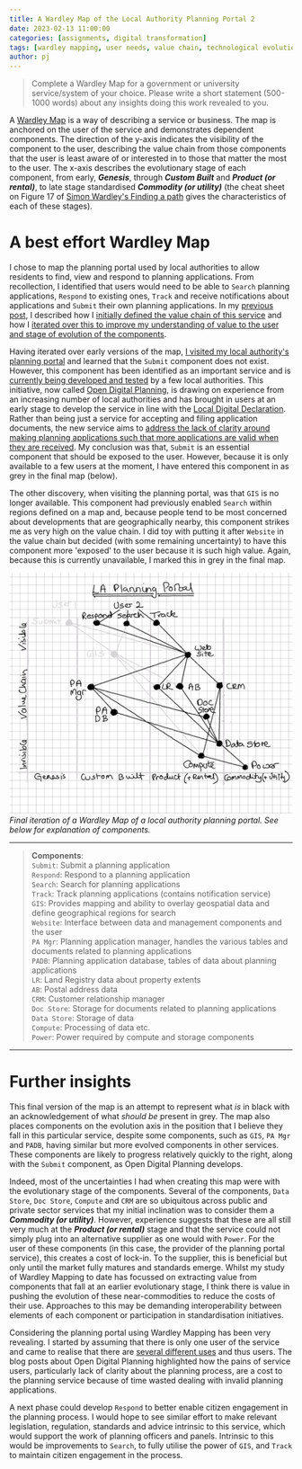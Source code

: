```yaml
---
title: A Wardley Map of the Local Authority Planning Portal 2
date: 2023-02-13 11:00:00 
categories: [assignments, digital transformation]
tags: [wardley mapping, user needs, value chain, technological evolution, digital planning] # always lowercase
author: pj
---
```

> Complete a Wardley Map for a government or university service/system of your choice. Please write a short statement (500-1000 words) about any insights doing this work revealed to you.

A [Wardley Map](https://www.youtube.com/watch?v=Ty6pOVEc3bA) is a way of describing a service or business. The map is anchored on the user of the service and demonstrates dependent components. The direction of the y-axis indicates the visibility of the component to the user, describing the value chain from those components that the user is least aware of or interested in to those that matter the most to the user. The x-axis describes the evolutionary stage of each component, from early, ***Genesis***, through ***Custom Built*** and ***Product (or rental)***, to late stage standardised ***Commodity (or utility)*** (the cheat sheet on Figure 17 of [Simon Wardley's Finding a path](https://medium.com/wardleymaps/finding-a-path-cdb1249078c0) gives the characteristics of each of these stages).

# A best effort Wardley Map
I chose to map the planning portal used by local authorities to allow residents to find, view and respond to planning applications. From recollection, I identified that users would need to be able to `Search` planning applications, `Respond` to existing ones, `Track` and receive notifications about applications and `Submit` their own planning applications. In my [previous post](/posts/IIPP0011-Wardley-Mapping/), I described how I [initially defined the value chain of this service](../IIPP0011-Wardley-Mapping/#describing-the-value-chain) and how I [iterated over this to improve my understanding of value to the user and stage of evolution of the components](/posts/IIPP0011-Wardley-Mapping/#iterating-the-value-chain).

Having iterated over early versions of the map, [I visited my local authority's planning portal](/posts/IIPP0011-Wardley-Mapping/#check-in-with-reality) and learned that the `Submit` component does not exist. However, this component has been identified as an important service and is [currently being developed and tested](https://dluhcdigital.blog.gov.uk/2021/06/30/mhclg-launch-two-beta-planning-products/) by a few local authorities. This initiative, now called [Open Digital Planning](https://opendigitalplanning.org/), is drawing on experience from an increasing number of local authorities and has brought in users at an early stage to develop the service in line with the [Local Digital Declaration](https://www.localdigital.gov.uk/what-is-the-declaration/). Rather than being just a service for accepting and filing application documents, the new service aims to [address the lack of clarity around making planning applications such that more applications are valid when they are received](https://dluhcdigital.blog.gov.uk/2022/06/28/digital-planning-reform-an-overview/). My conclusion was that, `Submit` is an essential component that should be exposed to the user. However, because it is only available to a few users at the moment, I have entered this component in as grey in the final map (below).

The other discovery, when visiting the planning portal, was that `GIS` is no longer available. This component had previously enabled `Search` within regions defined on a map and, because people tend to be most concerned about developments that are geographically nearby, this component strikes me as very high on the value chain. I did toy with putting it after `Website` in the value chain but decided (with some remaining uncertainty) to have this component more 'exposed' to the user because it is such high value. Again, because this is currently unavailable, I marked this in grey in the final map.  

![Final iteration of the Wardley Map as described in the text](/assets/img/Wardley_map_final.png)
_Final iteration of a Wardley Map of a local authority planning portal. See below for explanation of components._

---
> **Components**:  
`Submit`: Submit a planning application  
`Respond`: Respond to a planning application  
`Search`: Search for planning applications  
`Track`: Track planning applications (contains notification service)    
`GIS`: Provides mapping and ability to overlay geospatial data and define geographical regions for search  
`Website`: Interface between data and management components and the user  
`PA Mgr`: Planning application manager, handles the various tables and documents related to planning applications  
`PADB`: Planning application database, tables of data about planning applications  
`LR`: Land Registry data about property extents  
`AB`: Postal address data  
`CRM`: Customer relationship manager  
`Doc Store`: Storage for documents related to planning applications  
`Data Store`: Storage of data  
`Compute`: Processing of data etc.  
`Power`: Power required by compute and storage components  
---


# Further insights
This final version of the map is an attempt to represent what _is_ in black with an acknowledgement of what _should be_ present in grey. The map also places components on the evolution axis in the position that I believe they fall in this particular service, despite some components, such as `GIS`, `PA Mgr` and `PADB`, having similar but more evolved components in other services. These components are likely to progress relatively quickly to the right, along with the `Submit` component, as Open Digital Planning develops. 

Indeed, most of the uncertainties I had when creating this map were with the evolutionary stage of the components. Several of the components, `Data Store`, `Doc Store`, `Compute` and `CRM` are so ubiquitous across public and private sector services that my initial inclination was to consider them a ***Commodity (or utility)***. However, experience suggests that these are all still very much at the ***Product (or rental)*** stage and that the service could not simply plug into an alternative supplier as one would with `Power`. For the user of these components (in this case, the provider of the planning portal service), this creates a cost of lock-in. To the supplier, this is beneficial but only until the market fully matures and standards emerge. Whilst my study of Wardley Mapping to date has focussed on extracting value from components that fall at an earlier evolutionary stage, I think there is value in pushing the evolution of these near-commodities to reduce the costs of their use. Approaches to this may be demanding interoperability between elements of each component or participation in standardisation initiatives.

Considering the planning portal using Wardley Mapping has been very revealing. I started by assuming that there is only one user of the service and came to realise that there are [several different uses](https://dluhcdigital.blog.gov.uk/2022/06/28/digital-planning-reform-an-overview/) and thus users. The blog posts about Open Digital Planning highlighted how the pains of service users, particularly lack of clarity about the planning process, are a cost to the planning service because of time wasted dealing with invalid planning applications. 

A next phase could develop `Respond` to better enable citizen engagement in the planning process. I would hope to see similar effort to make relevant legislation, regulation, standards and advice intrinsic to this service, which would support the work of planning officers and panels. Intrinsic to this would be improvements to `Search`, to fully utilise the power of `GIS`, and `Track` to maintain citizen engagement in the process.  

